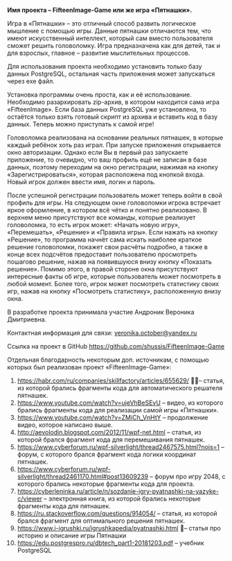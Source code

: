 ﻿**Имя проекта – FifteenImage-Game или же игра «Пятнашки».**

Игра в «Пятнашки» – это отличный способ развить логическое мышление с помощью игры. Данные пятнашки отличаются тем, что имеют искусственный интеллект, который сам вместо пользователя сможет решить головоломку. Игра предназначена как для детей, так и для взрослых, главное – развитие мыслительных процессов.

Для использования проекта необходимо установить только базу данных PostgreSQL, остальная часть приложения может запускаться через exe файл.

Установка программы очень проста, как и её использование. Необходимо разархировать zip-архив, в котором находится сама игра «FifteenImage». Если база данных PostgreSQL уже установлена, то остаётся только взять готовый скрипт из архива и вставить код в базу данных. Теперь можно приступать к самой игре!

Головоломка реализована на основании реальных пятнашек, в которые каждый ребёнок хоть раз играл. При запуске приложения открывается окно авторизации. Однако если Вы в первый раз запускаете приложение, то очевидно, что ваш профиль ещё не записан в базе данных, поэтому переходим на окно регистрации, нажимая на кнопку «Зарегистрироваться», которая расположена под кнопкой входа. Новый игрок должен ввести имя, логин и пароль. 

После успешной регистрации пользователь может теперь войти в свой профиль для игры. На следующем окне головоломки игрока встречает яркое оформление, в котором всё чётко и понятно реализовано. В верхнем меню присутствуют все команды, которые реализует головоломка, то есть игрок может: «Начать новую игру», «Перемешать», «Решение» и «Правила игры». Если нажать на кнопку «Решение», то программа начнёт сама искать наиболее краткое решение головоломки, покажет свои расчёты подробно, а также в конце всех подсчётов предоставит пользователю просмотреть пошагово решение, нажав на появившуюся внизу кнопку «Показать решение». Помимо этого, в правой стороне окна присутствуют интересные факты об игре, которые пользователь может посмотреть в любой момент. Более того, игрок может посмотреть статистику своих игр, нажав на кнопку «Посмотреть статистику», расположенную внизу окна.

В разработке проекта принимала участие Андроник Вероника Дмитриевна.

Контактная информация для связи: <veronika.october@yandex.ru>

Ссылка на проект в GitHub https://github.com/shussis/FifteenImage-Game

Отдельная благодарность некоторым доп. источникам, с помощью которых был реализован проект «FifteenImage-Game»:

1. <https://habr.com/ru/companies/skillfactory/articles/655629/> – статья, из которой брались фрагменты кода для автоматического решателя пятнашек.
2. <https://www.youtube.com/watch?v=ujeVhBeSEvU> – видео, из которого брались фрагменты кода для реализации самой игры «Пятнашки».
3. <https://www.youtube.com/watch?v=ZMiCh_VnHtY> – продолжение видео, которое написано выше.
4. <http://aevolodin.blogspot.com/2012/11/wpf-net.html> – статья, из которой брался фрагмент кода для перемешивания пятнашек.
5. <https://www.cyberforum.ru/wpf-silverlight/thread2467575.html?nojs=1> – форум, с которого брался фрагмент кода логики координат пятнашек.
6. <https://www.cyberforum.ru/wpf-silverlight/thread2461170.html#post13609239> – форум про игру 2048, с которого брались некоторые фрагменты кода для проекта.
7. <https://cyberleninka.ru/article/n/sozdanie-igry-pyatnashki-na-yazyke-c/viewer> – электронная книга, из которой брались некоторые фрагменты кода для пятнашек.
8. <https://ru.stackoverflow.com/questions/914054/> – статья, из которой брался фрагмент для оптимального решения пятнашек.
9. <https://www.i-igrushki.ru/igrushkapedia/pyatnashki.html> – статья про историю и описание игры Пятнашки
10. <https://edu.postgrespro.ru/dbtech_part1-20181203.pdf> – учебник PostgreSQL

